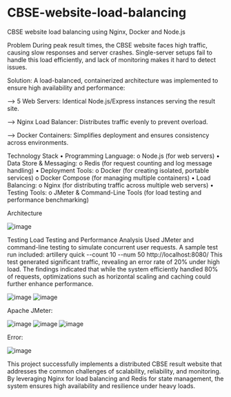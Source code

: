 # CBSE-website-load-balancing
CBSE website load balancing using Nginx, Docker and Node.js

Problem
During peak result times, the CBSE website faces high traffic, causing slow responses and server crashes. Single-server setups fail to handle this load efficiently, and lack of monitoring makes it hard to detect issues.

Solution:
A load-balanced, containerized architecture was implemented to ensure high availability and performance:

--> 5 Web Servers: Identical Node.js/Express instances serving the result site.

--> Nginx Load Balancer: Distributes traffic evenly to prevent overload.

--> Docker Containers: Simplifies deployment and ensures consistency across environments.

Technology Stack
•	Programming Language:
o	Node.js (for web servers)
•	Data Store & Messaging:
o	Redis (for request counting and log message handling)
•	Deployment Tools:
o	Docker (for creating isolated, portable services)
o	Docker Compose (for managing multiple containers)
•	Load Balancing:
o	Nginx (for distributing traffic across multiple web servers)
•	Testing Tools:
o	JMeter & Command-Line Tools (for load testing and performance benchmarking)

Architecture

![image](https://github.com/user-attachments/assets/776551f3-66bd-443d-96c6-affacb09e2d5)

Testing
Load Testing and Performance Analysis
Used JMeter and command-line testing to simulate concurrent user requests. A sample test run included:
artillery quick --count 10 --num 50 http://localhost:8080/
This test generated significant traffic, revealing an error rate of 20% under high load. The findings indicated that while the system efficiently handled 80% of requests, optimizations such as horizontal scaling and caching could further enhance performance.

![image](https://github.com/user-attachments/assets/c9124f41-f4f1-40d9-b7cd-93733bc14900)
![image](https://github.com/user-attachments/assets/24016d0e-e8ef-45b9-809b-7556237614d9)

Apache JMeter: 

![image](https://github.com/user-attachments/assets/48073ab1-861a-4b4a-8136-2a163fc1cba5)
![image](https://github.com/user-attachments/assets/2749474d-30d1-4dc1-b51d-0d8e285dc33b)
![image](https://github.com/user-attachments/assets/ac3408cc-9d1b-4bf1-9ecb-40b1f52c7ae3)

Error:

![image](https://github.com/user-attachments/assets/f91e79f3-9855-4599-82c6-374077b97c5e)

This project successfully implements a distributed CBSE result website that addresses the common challenges of scalability, reliability, and monitoring. By leveraging Nginx for load balancing and Redis for state management, the system ensures high availability and resilience under heavy loads. 
